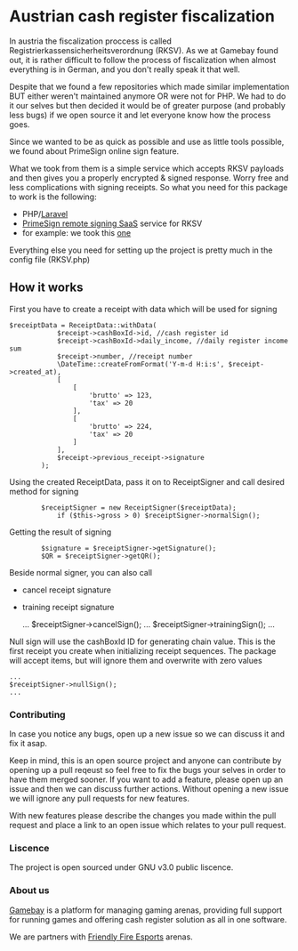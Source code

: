 # Austrian cash register fiscalization
In austria the fiscalization proccess is called Registrierkassensicherheitsverordnung (RKSV).
As we at Gamebay found out, it is rather difficult to follow the process of fiscalization when almost everything is in German, and you don't really speak it that well.

Despite that we found a few repositories which made similar implementation BUT either weren't maintained anymore OR were not for PHP.
We had to do it our selves but then decided it would be of greater purpose (and probably less bugs) if we open source it and let everyone know how the process goes.

Since we wanted to be as quick as possible and use as little tools possible, we found about PrimeSign online sign feature.

What we took from them is a simple service which accepts RKSV payloads and then gives you a properly encrypted & signed response.
Worry free and less complications with signing receipts.
So what you need for this package to work is the following:
- PHP/[Laravel](https://laravel.com)
- [PrimeSign remote signing SaaS](https://www.cryptoshop.com/products/zertifikate.html) service for RKSV
- for example: we took this [one](http://www.cryptoshop.com/products/zertifikate/rksv-primesign-remotesigning-hosted-bdl-24-7-150.html)

Everything else you need for setting up the project is pretty much in the config file (RKSV.php)

## How it works

First you have to create a receipt with data which will be used for signing

    $receiptData = ReceiptData::withData(
                $receipt->cashBoxId->id, //cash register id
                $receipt->cashBoxId->daily_income, //daily register income sum
                $receipt->number, //receipt number
                \DateTime::createFromFormat('Y-m-d H:i:s', $receipt->created_at),
                [
                    [
                        'brutto' => 123,
                        'tax' => 20        
                    ],
                    [
                        'brutto' => 224,
                        'tax' => 20 
                    ]
                ],
                $receipt->previous_receipt->signature
            ); 

Using the created ReceiptData, pass it on to ReceiptSigner and call desired method for signing


            $receiptSigner = new ReceiptSigner($receiptData);
                if ($this->gross > 0) $receiptSigner->normalSign();

Getting the result of signing

            $signature = $receiptSigner->getSignature();
            $QR = $receiptSigner->getQR();

Beside normal signer, you can also call
 * cancel receipt signature
 * training receipt signature

    ...
    $receiptSigner->cancelSign();
    ...
    $receiptSigner->trainingSign();
    ...
    
Null sign will use the cashBoxId ID for generating chain value.
This is the first receipt you create when initializing receipt sequences.
The package will accept items, but will ignore them and overwrite with zero values

    ...
    $receiptSigner->nullSign();
    ...


### Contributing

In case you notice any bugs, open up a new issue so we can discuss it and fix it asap.

Keep in mind, this is an open source project and anyone can contribute by opening up a pull reqeust so feel free to fix the bugs your selves in order to have them merged sooner.
If you want to add a feature, please open up an issue and then we can discuss further actions. Without opening a new issue we will ignore any pull requests for new features.

With new features please describe the changes you made within the pull request and place a link to an open issue which relates to your pull request.

### Liscence

The project is open sourced under GNU v3.0 public liscence.


### About us

[Gamebay](https://gamebay.io) is a platform for managing gaming arenas, providing full support for running games and offering cash register solution as all in one software.

We are partners with [Friendly Fire Esports](https://friendlyfireesports.com/en) arenas.
